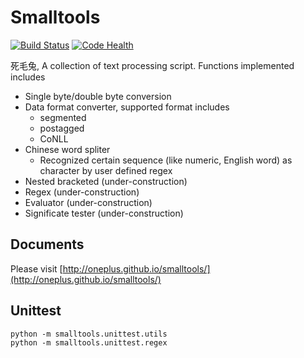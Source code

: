 Smalltools
==========
[![Build Status](https://travis-ci.org/Oneplus/smalltools.svg?branch=master)](https://travis-ci.org/Oneplus/smalltools)
[![Code Health](https://landscape.io/github/Oneplus/smalltools/master/landscape.png)](https://landscape.io/github/Oneplus/smalltools/master)

死毛兔, A collection of text processing script. Functions implemented includes

* Single byte/double byte conversion
* Data format converter, supported format includes
    - segmented
    - postagged
    - CoNLL
* Chinese word spliter
    - Recognized certain sequence (like numeric, English word) as character by user defined regex
* Nested bracketed (under-construction)
* Regex (under-construction)
* Evaluator (under-construction)
* Significate tester (under-construction)

Documents
---------

Please visit [http://oneplus.github.io/smalltools/](http://oneplus.github.io/smalltools/)

Unittest
--------

```
python -m smalltools.unittest.utils
python -m smalltools.unittest.regex
```
